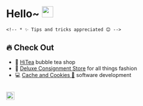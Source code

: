 # Hello~ <img src="https://raw.githubusercontent.com/iampavangandhi/iampavangandhi/master/gifs/Hi.gif" width="30px"></h2>

<!-- ## 🧍 About Me
* 🎓 Honours Bachelor of Mathematics at the University of Waterloo
* 💻 Lead Developer at [Cache and Cookies 🍪](https://www.linkedin.com/company/cache-and-cookies/ "Cache and Cookies")
* 🌎 React and Node enthusiast -->
    <!-- * ✨ Tips and tricks appreciated 😊 -->

## 🔥 Check Out
* 🍵 [HiTea](https://hiteato.ca/ "HiTea") bubble tea shop
* 👜 [Deluxe Consignment Store](https://deluxe-consignment.uk.r.appspot.com/ "DCS") for all things fashion
* 💻 [Cache and Cookies 🍪](https://www.linkedin.com/company/cache-and-cookies/ "Cache and Cookies") software development

<br />
<!-- ## 📧 Contact Me -->
<a href="https://www.linkedin.com/in/jimmyyang7/">
  <img align="left" alt="Jimmy's Linkedin" width="22px" src="https://cdn.jsdelivr.net/npm/simple-icons@v3/icons/linkedin.svg" />
</a>

<!-- ## 🤣 Hehe and Haha -->
<!-- * 🍌 Bananas are my favourite fruits -->
